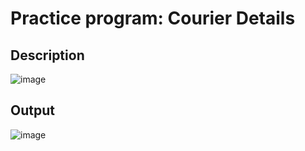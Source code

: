 # Practice program: Courier Details

## Description

![image](https://github.com/Tan12d/PWC_RDBMS_using_Oracle/assets/100254217/e5c6b8a1-8bfb-453e-b0a7-222a6724ea5e)

## Output

![image](https://github.com/Tan12d/PWC_RDBMS_using_Oracle/assets/100254217/0369c61d-b078-4db9-8005-446c23c9148d)
